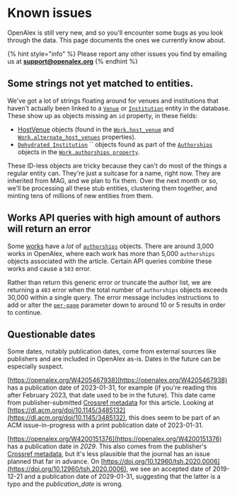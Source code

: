 # Known issues

OpenAlex is still very new, and so you'll encounter some bugs as you look through the data. This page documents the ones we currently know about.&#x20;

{% hint style="info" %}
&#x20;Please report any other issues you find by emailing us at **support@openalex.org**
{% endhint %}

## Some strings not yet matched to entities.

We've got a lot of strings floating around for venues and institutions that haven't actually been linked to a [`Venue`](about-the-data/venue.md) or [`Institution`](about-the-data/institution.md) entity in the database. These show up as objects missing an `id` property, in these fields:

* [HostVenue](https://docs.openalex.org/entity-objects/work#the-hostvenue-object) objects (found in the [`Work.host_venue`](https://docs.openalex.org/entity-objects/work#host\_venue) and [`Work.alternate_host_venues`](https://docs.openalex.org/entity-objects/work#alternate\_host\_venues) properties).
* [`Dehydrated Institution`](https://docs.openalex.org/entity-objects/institution#the-dehydratedinstitution-object) `` objects found as part of the [`Authorships`](https://docs.openalex.org/entity-objects/work#the-authorship-object) objects in the [`Work.authorships property`](https://docs.openalex.org/entity-objects/work#authorships).

These ID-less objects are tricky because they can't do most of the things a regular entity can. They're just a suitcase for a name, right now.  They are inherited from MAG, and we plan to fix them. Over the next month or so, we'll be processing all these stub entities, clustering them together, and minting tens of millions of new entities from them.

## Works API queries with high amount of authors will return an error

Some [works](about-the-data/work.md#the-work-object) have a _lot_ of [`authorships`](about-the-data/work.md#authorships) objects. There are around 3,000 works in OpenAlex, where each work has more than 5,000 `authorships` objects associated with the article. Certain API queries combine these works and cause a `503` error.&#x20;

Rather than return this generic error or truncate the author list, we are returning a `403` error when the total number of `authorships` objects exceeds 30,000 within a single query. The error message includes instructions to add or alter the [`per-page`](api/#paging) parameter down to around 10 or 5 results in order to continue.

## Questionable dates

Some dates, notably publication dates, come from external sources like publishers and are included in OpenAlex as-is. Dates in the future can be especially suspect.&#x20;

[https://openalex.org/W4205467938](https://openalex.org/W4205467938) has a publication date of 2023-01-31, for example (if you're reading this after February 2023, that date used to be in the future). This date came from publisher-submitted [Crossref metadata](https://api.crossref.org/v1/works/10.1145/3485132) for this article. Looking at [https://dl.acm.org/doi/10.1145/3485132](https://dl.acm.org/doi/10.1145/3485132), this does seem to be part of an ACM issue-in-progress with a print publication date of 2023-01-31.

[https://openalex.org/W4200151376](https://openalex.org/W4200151376) has a publication date in _2029_. This also comes from the publisher's [Crossref metadata](https://api.crossref.org/v1/works/10.12960/tsh.2020.0006), but it's less plausible that the journal has an issue planned that far in advance. On [https://doi.org/10.12960/tsh.2020.0006](https://doi.org/10.12960/tsh.2020.0006), we see an accepted date of 2019-12-21 and a publication date of 2029-01-31, suggesting that the latter is a typo and the _publication\_date_ is wrong.&#x20;

